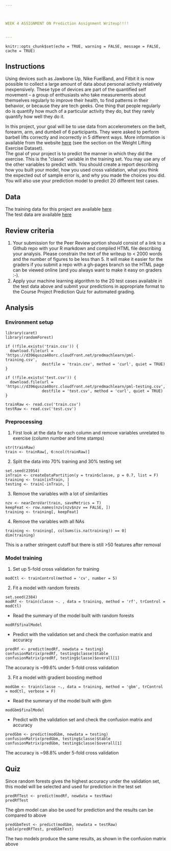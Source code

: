 ```yaml
---



WEEK 4 ASSIGNMENT ON Prediction Assignment Writeup!!!!


---
```


```{r setup, include=FALSE}
knitr::opts_chunk$set(echo = TRUE, warning = FALSE, message = FALSE, cache = TRUE)
```

## Instructions
Using devices such as Jawbone Up, Nike FuelBand, and Fitbit it is now possible to collect a large amount of data about personal activity relatively inexpensively. These type of devices are part of the quantified self movement – a group of enthusiasts who take measurements about themselves regularly to improve their health, to find patterns in their behavior, or because they are tech geeks. One thing that people regularly do is quantify how much of a particular activity they do, but they rarely quantify how well they do it.

In this project, your goal will be to use data from accelerometers on the belt, forearm, arm, and dumbell of 6 participants. They were asked to perform barbell lifts correctly and incorrectly in 5 different ways. More information is available from the website [ here](http://web.archive.org/web/20161224072740/http:/groupware.les.inf.puc-rio.br/har) (see the section on the Weight Lifting Exercise Dataset).  
The goal of your project is to predict the manner in which they did the exercise. This is the "classe" variable in the training set. You may use any of the other variables to predict with. You should create a report describing how you built your model, how you used cross validation, what you think the expected out of sample error is, and why you made the choices you did. You will also use your prediction model to predict 20 different test cases.

## Data
The training data for this project are available [here](https://d396qusza40orc.cloudfront.net/predmachlearn/pml-training.csv)  
The test data are available [here](https://d396qusza40orc.cloudfront.net/predmachlearn/pml-testing.csv)

## Review criteria
  1. Your submission for the Peer Review portion should consist of a link to a Github repo with your R markdown and compiled HTML file describing your analysis. Please constrain the text of the writeup to < 2000 words and the number of figures to be less than 5. It will make it easier for the graders if you submit a repo with a gh-pages branch so the HTML page can be viewed online (and you always want to make it easy on graders :-).
  2. Apply your machine learning algorithm to the 20 test cases available in the test data above and submit your predictions in appropriate format to the Course Project Prediction Quiz for automated grading.

## Analysis
### Environment setup
```{r}
library(caret)
library(randomForest)

if (!file.exists('train.csv')) {
  download.file(url = 'https://d396qusza40orc.cloudfront.net/predmachlearn/pml-training.csv', 
                destfile = 'train.csv', method = 'curl', quiet = TRUE) 
}

if (!file.exists('test.csv')) {
  download.file(url = 'https://d396qusza40orc.cloudfront.net/predmachlearn/pml-testing.csv', 
                destfile = 'test.csv', method = 'curl', quiet = TRUE)
}

trainRaw <- read.csv('train.csv')
testRaw <- read.csv('test.csv')
```

### Preprocessing
1. First look at the data for each column and remove variables unrelated to exercise (column number and time stamps)
```{r}
str(trainRaw)
train <- trainRaw[, 6:ncol(trainRaw)]
```

2. Split the data into 70% training and 30% testing set
```{r}
set.seed(23954)
inTrain <- createDataPartition(y = train$classe, p = 0.7, list = F)
training <- train[inTrain, ]
testing <- train[-inTrain, ]
```

3. Remove the variables with a lot of similarities
```{r}
nzv <- nearZeroVar(train, saveMetrics = T)
keepFeat <- row.names(nzv[nzv$nzv == FALSE, ])
training <- training[, keepFeat]
```

4. Remove the variables with all NAs
```{r}
training <- training[, colSums(is.na(training)) == 0]
dim(training)
```
This is a rather stringent cutoff but there is still >50 features after removal

### Model training
1. Set up 5-fold cross validation for training
```{r}
modCtl <- trainControl(method = 'cv', number = 5)
```

2. Fit a model with random forests
```{r}
set.seed(2384)
modRf <- train(classe ~. , data = training, method = 'rf', trControl = modCtl)
```
- Read the summary of the model built with random forests
```{r}
modRf$finalModel
```
- Predict with the validation set and check the confusion matrix and accuracy
```{r}
predRf <- predict(modRf, newdata = testing)
confusionMatrix(predRf, testing$classe)$table
confusionMatrix(predRf, testing$classe)$overall[1]
```
The accuracy is ~99.6% under 5-fold cross validation

3. Fit a model with gradient boosting method
```{r}
modGbm <- train(classe ~., data = training, method = 'gbm', trControl = modCtl, verbose = F)
```
- Read the summary of the model built with gbm
```{r}
modGbm$finalModel
```
- Predict with the validation set and check the confusion matrix and accuracy
```{r}
predGbm <- predict(modGbm, newdata = testing)
confusionMatrix(predGbm, testing$classe)$table
confusionMatrix(predGbm, testing$classe)$overall[1]
```
The accuracy is ~98.8% under 5-fold cross validation

## Quiz
Since random forests gives the highest accuracy under the validation set, this model will be selected and used for prediction in the test set
```{r}
predRfTest <- predict(modRf, newdata = testRaw)
predRfTest
```
The gbm model can also be used for prediction and the results can be compared to above
```{r}
predGbmTest <- predict(modGbm, newdata = testRaw)
table(predRfTest, predGbmTest)
```
The two models produce the same results, as shown in the confusion matrix above
